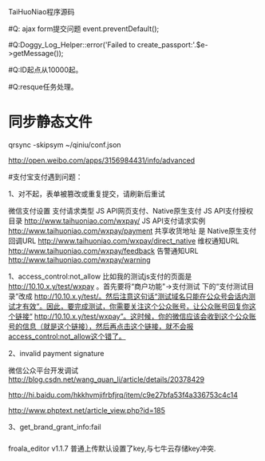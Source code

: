 TaiHuoNiao程序源码
  

#Q: ajax form提交问题
event.preventDefault();

#Q:Doggy_Log_Helper::error('Failed to create_passport:'.$e->getMessage());

#Q:ID起点从10000起。

#Q:resque任务处理。


# 同步静态文件
qrsync -skipsym ~/qiniu/conf.json



http://open.weibo.com/apps/3156984431/info/advanced


#支付宝支付遇到问题：

1、对不起，表单被篡改或重复提交，请刷新后重试


微信支付设置
支付请求类型 JS API网页支付、Native原生支付
JS API支付授权目录 http://www.taihuoniao.com/wxpay/
JS API支付请求实例 http://www.taihuoniao.com/wxpay/payment
共享收货地址 是
Native原生支付回调URL http://www.taihuoniao.com/wxpay/direct_native
维权通知URL http://www.taihuoniao.com/wxpay/feedback
告警通知URL http://www.taihuoniao.com/wxpay/warning

1、access_control:not_allow
比如我的测试js支付的页面是 http://10.10.x.y/test/wxpay 。首先要将“商户功能"->支付测试 下的“支付测试目录”改成  http://10.10.x.y/test/。然后注意这句话“测试域名只能在公众号会话内测试才有效”。因此，要完成测试，你需要关注这个公众账号，让公众账号回复你这个链接“ http://10.10.x.y/test/wxpay”。这时候，你的微信应该会收到这个公众账号的信息（就是这个链接），然后再点击这个链接，就不会报access_control:not_allow这个错了。

2、invalid payment signature

微信公众平台开发调试 
http://blog.csdn.net/wang_quan_li/article/details/20378429

http://hi.baidu.com/hkkhvmjifrbfjrq/item/c9e27bfa53f4a336753c4c14

http://www.phptext.net/article_view.php?id=185


3、get_brand_grant_info:fail



###
froala_editor v1.1.7 普通上传默认设置了key,与七牛云存储key冲突.


<!--[if (!IE)|(gte IE 8)]><!-->
<link href="//d2torojtsnfbm3.cloudfront.net/assets/site-datauri.css?1407967365201" media="all" rel="stylesheet" type="text/css" />
<!--<![endif]-->


<!--[if lte IE 7]>
<link href="//d2torojtsnfbm3.cloudfront.net/assets/site.css?1407967365201" media="all" rel="stylesheet" type="text/css" />
<![endif]-->




